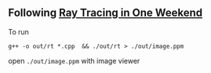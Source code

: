 ## Following [Ray Tracing in One Weekend](https://raytracing.github.io/books/RayTracingInOneWeekend.html#overview)

To run

```g++ -o out/rt *.cpp  && ./out/rt > ./out/image.ppm```

open ```./out/image.ppm``` with image viewer